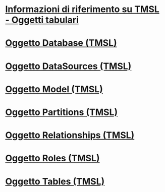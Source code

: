 # [Informazioni di riferimento su TMSL - Oggetti tabulari](tmsl-reference-tabular-objects.md)

# [Oggetto Database (TMSL)](database-object-tmsl.md)
# [Oggetto DataSources (TMSL)](datasources-object-tmsl.md)
# [Oggetto Model (TMSL)](model-object-tmsl.md)
# [Oggetto Partitions (TMSL)](partitions-object-tmsl.md)
# [Oggetto Relationships (TMSL)](relationships-object-tmsl.md)
# [Oggetto Roles (TMSL)](roles-object-tmsl.md)
# [Oggetto Tables (TMSL)](tables-object-tmsl.md)
